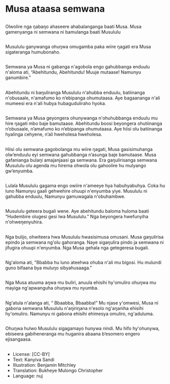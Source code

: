 # Musa ataasa semwana

##
Olwolire nga ŋabaŋo ahaseere
ahabalanganga baati Musa. Musa
gamenyanga ni semwana ni
bamulanga baati Musululu

##
Musululu ganywanga ohuŋwa
omugamba paka wiire ŋagati era
Musa sigateranga humubonaho.

##
Semwana ya Musa ni gabanga
n'agobola engo gahubbanga
enduulu n'aloma ati, “Abehitundu,
Abehitundu! Muuje mutaase!
Namunyu ganumbire.”

##
Abehitundu ni baŋuliranga Musululu
n'ahubba enduulu, batiinanga
n'obusaale, n'amafumo ko
n’ebipanga ohumutaasa. Aye
bagaananga n'ali mumeesi era n'ali
hubya hubaguduliraho hyoka.

##
Semwana ya Musa geyongera
ohunywanga n'ohuhubbanga
enduulu mu hire ŋagati mbo baje
bamutaase. Abehitundu boosi
beyongera ohutiinanga n’obusaale,
n’amafumo ko n’ebipanga
ohumutaasa. Aye hiisi olu
batiinanga hyalinga cehyene, n’ali
hweholesa hweholesa.

##
Hiisi olu semwana gagobolanga mu
wiire ŋagati, Musa gasisimuhanga
olw’enduulu eyi semwana
gahubbanga n’asunga baje
bamutaase.
Musa gafanianga bulaŋi
amajanjaasi ga semwana. Era
gaŋulirisanga semwana Musululu
olu agenda mu hirema ohwola olu
gahoolire hu mulyango
gw’enyumba.

##
Lulala Musululu gagama engo owiire
n'ameeye hya habuhyabuhya. Coka
hu luno Namunyu gaali gehwehire
ohuupi n'enyumba yiye. Musululu ni
gahubba enduulu, Namunyu
gamuwagala n'obuhambwe.

##
Musululu geteera bugali wene. Aye
abehitundu baloma huloma baati
“Hudembire olugesi gesi lwa
Musululu.” Nga beyongera
hwefunyiha n'ohweŋenyuhira.

##
Nga bulijo, ohwiteera hwa Musululu
hwasisimusa omusani. Musa
gaŋulirisa epindo ja semwana
ng'olu gahoranga. Naye sigaŋulira
pindo ja semwana ni jifugira ohuupi
n'enyumba. Nga Musa gehala nga
getegeresa bugali.

##
Ng'aloma ati, "Bbabba hu luno
ateehwa ohuba n'ali mu bigosi. Hu
mulundi guno bifaana bya muluŋo
sibyahusaaga."

##
Nga Musa atuuma aŋwa mu buliri,
anuula ehisihi hy'omuliro ohuŋwa
mu mayiga ng'apwanguha ohuŋwa
mu nyumba.

##
Ng'atula n'alanga ati, “ Bbaabba,
Bbaabba!” Mu njase y'omwesi,
Musa ni gabona semwana Musululu
n'aŋiriŋana n'esolo ng'aŋaniha
ehisihi hy'omuliro.
Namunyu ni gabona ehisihi
ehimesya omuliro, ng'aduluma.

##
Ohuŋwa hulwo Musululu
sigagamayo hunywa nindi. Mu hifo
hy'ohunywa, ebiseera
gabiheneranga mu huganira
abaana b’esomero engero
ejisangaasa.

##
* License: [CC-BY]
* Text: Kanyiva Sandi
* Illustration: Benjamin Mitchley
* Translation: Bukheye Mulongo Christopher
* Language: nuj
